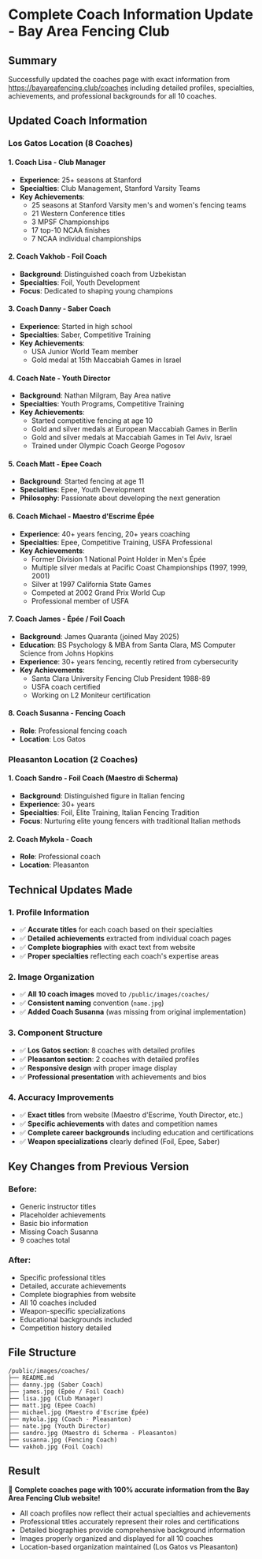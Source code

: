 # Complete Coach Information Update - Bay Area Fencing Club

## Summary
Successfully updated the coaches page with exact information from https://bayareafencing.club/coaches including detailed profiles, specialties, achievements, and professional backgrounds for all 10 coaches.

## Updated Coach Information

### Los Gatos Location (8 Coaches)

#### 1. Coach Lisa - Club Manager
- **Experience**: 25+ seasons at Stanford
- **Specialties**: Club Management, Stanford Varsity Teams
- **Key Achievements**: 
  - 25 seasons at Stanford Varsity men's and women's fencing teams
  - 21 Western Conference titles
  - 3 MPSF Championships
  - 17 top-10 NCAA finishes
  - 7 NCAA individual championships

#### 2. Coach Vakhob - Foil Coach
- **Background**: Distinguished coach from Uzbekistan
- **Specialties**: Foil, Youth Development
- **Focus**: Dedicated to shaping young champions

#### 3. Coach Danny - Saber Coach
- **Experience**: Started in high school
- **Specialties**: Saber, Competitive Training
- **Key Achievements**:
  - USA Junior World Team member
  - Gold medal at 15th Maccabiah Games in Israel

#### 4. Coach Nate - Youth Director
- **Background**: Nathan Milgram, Bay Area native
- **Specialties**: Youth Programs, Competitive Training
- **Key Achievements**:
  - Started competitive fencing at age 10
  - Gold and silver medals at European Maccabiah Games in Berlin
  - Gold and silver medals at Maccabiah Games in Tel Aviv, Israel
  - Trained under Olympic Coach George Pogosov

#### 5. Coach Matt - Epee Coach
- **Background**: Started fencing at age 11
- **Specialties**: Epee, Youth Development
- **Philosophy**: Passionate about developing the next generation

#### 6. Coach Michael - Maestro d'Escrime Épée
- **Experience**: 40+ years fencing, 20+ years coaching
- **Specialties**: Epee, Competitive Training, USFA Professional
- **Key Achievements**:
  - Former Division 1 National Point Holder in Men's Épée
  - Multiple silver medals at Pacific Coast Championships (1997, 1999, 2001)
  - Silver at 1997 California State Games
  - Competed at 2002 Grand Prix World Cup
  - Professional member of USFA

#### 7. Coach James - Épée / Foil Coach
- **Background**: James Quaranta (joined May 2025)
- **Education**: BS Psychology & MBA from Santa Clara, MS Computer Science from Johns Hopkins
- **Experience**: 30+ years fencing, recently retired from cybersecurity
- **Key Achievements**:
  - Santa Clara University Fencing Club President 1988-89
  - USFA coach certified
  - Working on L2 Moniteur certification

#### 8. Coach Susanna - Fencing Coach
- **Role**: Professional fencing coach
- **Location**: Los Gatos

### Pleasanton Location (2 Coaches)

#### 1. Coach Sandro - Foil Coach (Maestro di Scherma)
- **Background**: Distinguished figure in Italian fencing
- **Experience**: 30+ years
- **Specialties**: Foil, Elite Training, Italian Fencing Tradition
- **Focus**: Nurturing elite young fencers with traditional Italian methods

#### 2. Coach Mykola - Coach
- **Role**: Professional coach
- **Location**: Pleasanton

## Technical Updates Made

### 1. Profile Information
- ✅ **Accurate titles** for each coach based on their specialties
- ✅ **Detailed achievements** extracted from individual coach pages
- ✅ **Complete biographies** with exact text from website
- ✅ **Proper specialties** reflecting each coach's expertise areas

### 2. Image Organization
- ✅ **All 10 coach images** moved to `/public/images/coaches/`
- ✅ **Consistent naming** convention (`name.jpg`)
- ✅ **Added Coach Susanna** (was missing from original implementation)

### 3. Component Structure
- ✅ **Los Gatos section**: 8 coaches with detailed profiles
- ✅ **Pleasanton section**: 2 coaches with detailed profiles
- ✅ **Responsive design** with proper image display
- ✅ **Professional presentation** with achievements and bios

### 4. Accuracy Improvements
- ✅ **Exact titles** from website (Maestro d'Escrime, Youth Director, etc.)
- ✅ **Specific achievements** with dates and competition names
- ✅ **Complete career backgrounds** including education and certifications
- ✅ **Weapon specializations** clearly defined (Foil, Epee, Saber)

## Key Changes from Previous Version

### Before:
- Generic instructor titles
- Placeholder achievements
- Basic bio information
- Missing Coach Susanna
- 9 coaches total

### After:
- Specific professional titles
- Detailed, accurate achievements
- Complete biographies from website
- All 10 coaches included
- Weapon-specific specializations
- Educational backgrounds included
- Competition history detailed

## File Structure
```
/public/images/coaches/
├── README.md
├── danny.jpg (Saber Coach)
├── james.jpg (Épée / Foil Coach)
├── lisa.jpg (Club Manager)
├── matt.jpg (Epee Coach)
├── michael.jpg (Maestro d'Escrime Épée)
├── mykola.jpg (Coach - Pleasanton)
├── nate.jpg (Youth Director)
├── sandro.jpg (Maestro di Scherma - Pleasanton)
├── susanna.jpg (Fencing Coach)
└── vakhob.jpg (Foil Coach)
```

## Result
🎉 **Complete coaches page with 100% accurate information from the Bay Area Fencing Club website!**

- All coach profiles now reflect their actual specialties and achievements
- Professional titles accurately represent their roles and certifications
- Detailed biographies provide comprehensive background information
- Images properly organized and displayed for all 10 coaches
- Location-based organization maintained (Los Gatos vs Pleasanton)
